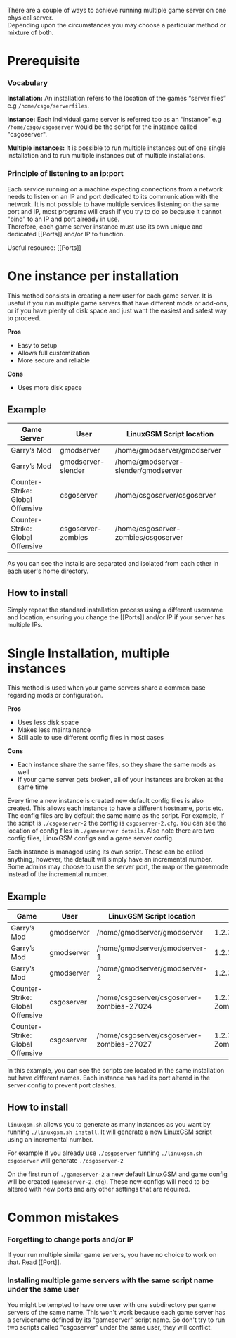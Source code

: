 There are a couple of ways to achieve running multiple game server on one physical server.  
Depending upon the circumstances you may choose a particular method or mixture of both.

# Prerequisite

### Vocabulary

**Installation:** An installation refers to the location of the games “server files” e.g `/home/csgo/serverfiles`.

**Instance:** Each individual game server is referred too as an “instance” e.g `/home/csgo/csgoserver` would be the script for the instance called "csgoserver".

**Multiple instances:** It is possible to run multiple instances out of one single installation and to run multiple instances out of multiple installations.

### Principle of listening to an ip:port
Each service running on a machine expecting connections from a network needs to listen on an IP and port dedicated to its communication with the network. It is not possible to have multiple services listening on the same port and IP, most programs will crash if you try to do so because it cannot "bind" to an IP and port already in use.  
Therefore, each game server instance must use its own unique and dedicated [[Ports]] and/or IP to function.

Useful resource: [[Ports]]

# One instance per installation
This method consists in creating a new user for each game server. It is useful if you run multiple game servers that have different mods or add-ons, or if you have plenty of disk space and just want the easiest and safest way to proceed.

**Pros**
* Easy to setup
* Allows full customization
* More secure and reliable

**Cons**
* Uses more disk space

## Example

|Game Server|User|LinuxGSM Script location|
|--------|----|---------|
| Garry’s Mod |gmodserver|/home/gmodserver/gmodserver|
| Garry’s Mod |gmodserver-slender|/home/gmodserver-slender/gmodserver|
| Counter-Strike: Global Offensive |csgoserver|/home/csgoserver/csgoserver|
| Counter-Strike: Global Offensive |csgoserver-zombies|/home/csgoserver-zombies/csgoserver|

As you can see the installs are separated and isolated from each other in each user's home directory.

## How to install

Simply repeat the standard installation process using a different username and location, ensuring you change the [[Ports]] and/or IP if your server has multiple IPs.


# Single Installation, multiple instances

This method is used when your game servers share a common base regarding mods or configuration.

**Pros**
* Uses less disk space
* Makes less maintainance
* Still able to use different config files in most cases

**Cons**
* Each instance share the same files, so they share the same mods as well
* If your game server gets broken, all of your instances are broken at the same time

Every time a new instance is created new default config files is also created. This allows each instance to have a different hostname, ports etc. The config files are by default the same name as the script. For example, if the script is `./csgoserver-2` the config is `csgoserver-2.cfg`. You can see the location of config files in `./gameserver details`. Also note there are two config files, LinuxGSM configs and a game server config.

Each instance is managed using its own script. These can be called anything, however, the default will simply have an incremental number. Some admins may choose to use the server port, the map or the gamemode instead of the incremental number.

## Example

|Game|User|LinuxGSM Script location|notes|
|--------|----|---------|-----|
|Garry’s Mod|gmodserver|/home/gmodserver/gmodserver|1.2.3.4:27015|
|Garry’s Mod|gmodserver|/home/gmodserver/gmodserver-1|1.2.3.4:27018|
|Garry’s Mod|gmodserver|/home/gmodserver/gmodserver-2|1.2.3.4:27021|
|Counter-Strike: Global Offensive|csgoserver|/home/csgoserver/csgoserver-zombies-27024|1.2.3.4:27024 Zombie Mod|
|Counter-Strike: Global Offensive|csgoserver|/home/csgoserver/csgoserver-zombies-27027|1.2.3.4:27027 Zombie Mod|

In this example, you can see the scripts are located in the same installation but have different names. Each instance has had its port altered in the server config to prevent port clashes.

## How to install

`linuxgsm.sh` allows you to generate as many instances as you want by running `./linuxgsm.sh install`. It will generate a new LinuxGSM script using an incremental number.

For example if you already use `./csgoserver` running `./linuxgsm.sh csgoserver` will generate `./csgoserver-2`

On the first run of `./gameserver-2` a new default LinuxGSM and game config will be created (`gameserver-2.cfg`). These new configs will need to be altered with new ports and any other settings that are required.

# Common mistakes

### Forgetting to change ports and/or IP
If your run multiple similar game servers, you have no choice to work on that. Read [[Port]].

### Installing multiple game servers with the same script name under the same user
You might be tempted to have one user with one subdirectory per game servers of the same name. This won't work because each game server has a servicename defined by its "gameserver" script name. So don't try to run two scripts called "csgoserver" under the same user, they will conflict.
